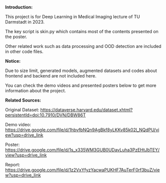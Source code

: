 **Introduction:**

This project is for Deep Learning in Medical Imaging lecture of TU Darmstadt in 2023.

The key script is skin.py which contains most of the contents presented on the poster.

Other related work such as data processing and OOD detection are included in other code files.

**Notice:**

Due to size limit, generated models, augmented datasets and codes about frontend and backend are not included here.

You can check the demo videos and presented posters below to get more information about the project.

**Related Sources:**

Original Dataset: https://dataverse.harvard.edu/dataset.xhtml?persistentId=doi:10.7910/DVN/DBW86T

Demo video: https://drive.google.com/file/d/1hbvfbNQn9AgBkf8yLKKv85k02l_NQdPU/view?usp=drive_link

Poster: https://drive.google.com/file/d/1s_x335WM3GUB0UDavLuha3PzEHtJbTEY/view?usp=drive_link

Report: https://drive.google.com/file/d/1z2VxYfyzYacwaPUKHF7AuTerF0rf3buZ/view?usp=drive_link

